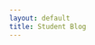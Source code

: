 ```yaml
---
layout: default
title: Student Blog
---
```


<html lang="en">
<head>
    <meta charset="UTF-8">
    <meta name="viewport" content="width=device-width, initial-scale=1.0">
    <title>Weather Application</title>
    <style>
        body {
            font-family: Arial, sans-serif;
            display: flex;
            justify-content: center;
            align-items: center;
            height: 100vh;
            margin: 0;
        }

        .container {
            text-align: center;
            padding: 20px;
            border: 2px solid #ddd;
            border-radius: 5px;
            width: 300px;
        }

        input[type="San Diego"] {
            width: 100%;
            padding: 10px;
            margin-bottom: 20px;
            box-sizing: border-box;
        }

        button {
            background-color: #4CAF50;
            color: white;
            padding: 10px 20px;
            border: none;
            border-radius: 5px;
            cursor: pointer;
        }

        button:hover {
            background-color: #45a049;
        }

        #result {
            margin-top: 20px;
        }
    </style>
</head>
<body>
    <div class="container">
        <h2>Weather Application</h2>
        <input type="text" id="location" placeholder="Enter location">
        <button onclick="getWeather()">Get Weather</button>
        <div id="result"></div>
    </div>

<script>
    function getWeather() {
        const location = document.getElementById('location').value;
        // Replace 'your_api_url_here' with your actual API endpoint
        fetch('https://backend.stu.nighthawkcodingsociety.com/api/weather/' + location)
            .then(response => response.json())
            .then(data => {
                document.getElementById('result').innerText = JSON.stringify(data, null, 2);
            })
            .catch(error => {
                console.error('Error fetching data:', error);
                document.getElementById('result').innerText = 'An error occurred. Please try again later.';
            });
    }
</script>
</body>
</html>




















